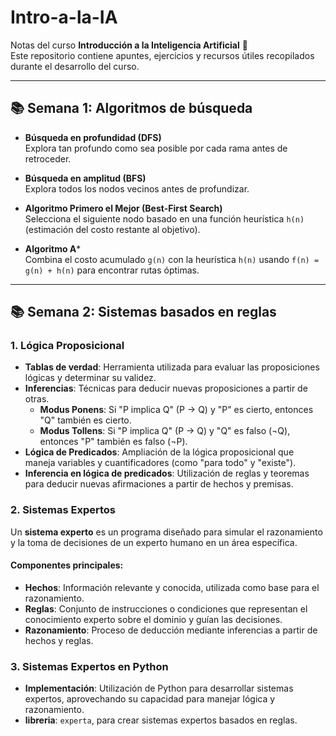 # Intro-a-la-IA

Notas del curso **Introducción a la Inteligencia Artificial** 🤖  
Este repositorio contiene apuntes, ejercicios y recursos útiles recopilados durante el desarrollo del curso.

---

## 📚 Semana 1: Algoritmos de búsqueda


- **Búsqueda en profundidad (DFS)**  
  Explora tan profundo como sea posible por cada rama antes de retroceder.

- **Búsqueda en amplitud (BFS)**  
  Explora todos los nodos vecinos antes de profundizar.

- **Algoritmo Primero el Mejor (Best-First Search)**  
  Selecciona el siguiente nodo basado en una función heurística `h(n)` (estimación del costo restante al objetivo).

- **Algoritmo A***  
  Combina el costo acumulado `g(n)` con la heurística `h(n)` usando `f(n) = g(n) + h(n)` para encontrar rutas óptimas.

---

## 📚 Semana 2: Sistemas basados en reglas

### 1. **Lógica Proposicional**  
   - **Tablas de verdad**: Herramienta utilizada para evaluar las proposiciones lógicas y determinar su validez.
   - **Inferencias**: Técnicas para deducir nuevas proposiciones a partir de otras.
     - **Modus Ponens**: Si "P implica Q" (P → Q) y "P" es cierto, entonces "Q" también es cierto.
     - **Modus Tollens**: Si "P implica Q" (P → Q) y "Q" es falso (¬Q), entonces "P" también es falso (¬P).
   - **Lógica de Predicados**: Ampliación de la lógica proposicional que maneja variables y cuantificadores (como "para todo" y "existe").
   - **Inferencia en lógica de predicados**: Utilización de reglas y teoremas para deducir nuevas afirmaciones a partir de hechos y premisas.

### 2. **Sistemas Expertos**  
Un **sistema experto** es un programa diseñado para simular el razonamiento y la toma de decisiones de un experto humano en un área específica.

#### Componentes principales:
   - **Hechos**: Información relevante y conocida, utilizada como base para el razonamiento.
   - **Reglas**: Conjunto de instrucciones o condiciones que representan el conocimiento experto sobre el dominio y guían las decisiones.
   - **Razonamiento**: Proceso de deducción mediante inferencias a partir de hechos y reglas.

### 3. **Sistemas Expertos en Python**  
   - **Implementación**: Utilización de Python para desarrollar sistemas expertos, aprovechando su capacidad para manejar lógica y razonamiento.
   - **libreria**:  `experta`, para crear sistemas expertos basados en reglas.

